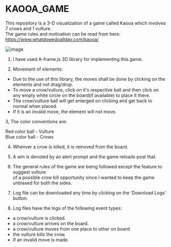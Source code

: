 # KAOOA_GAME

This repository is a 3-D visualization of a game called Kaooa which involves 7 crows and 1 vulture.\
The game rules and motivation can be read from here: https://www.whatdowedoallday.com/kaooa/

![image](https://user-images.githubusercontent.com/53634655/201353459-4a7ad6a0-019e-4fdf-8af9-45782fa3ae5f.png)

1. I have used A-frame.js 3D library for implementing this game.

2. Movement of elements:
- Due to the use of this library, the moves shall be done by clicking on the elements and not drag/drop.
- To move a crow/vulture, click on it's respective ball and then click on any empty white circle on the board(if available) to place it there.
- The crow/vulture ball will get enlarged on clicking and get back to normal when placed.
- If it is an invalid move, the element will not move.

3, The color conventions are:

Red color ball - Vulture\
Blue color ball - Crows

4. Whenver a crow is killed, it is removed from the board.

5. A win is denoted by an alert prompt and the game reloads post that.

4. The general rules of the game are being followed except the feature to suggest vulture \
of a possible crow kill opportunity since I wanted to keep the game unbiased for both the sides.

5. Log file can be downloaded any time by clicking on the 'Download Logs' button.

6. Log files have the logs of the following event types:
- a crow/vulture is clicked.
- a crow/vulture arrives on the board.
- a crow/vulture moves from one place to other on board
- the vulture kills the crow.
- if an invalid move is made.
